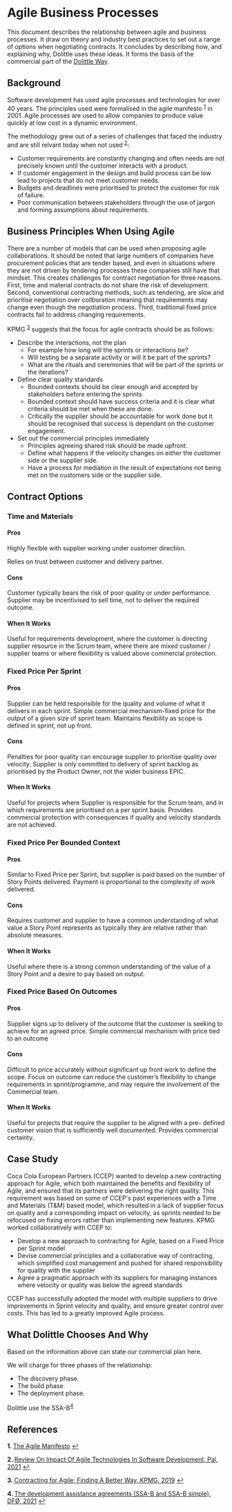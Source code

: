 # Agile Business Processes

This document describes the relationship between agile and business processes. It draw on theory and industry best practices to set out a range of options when negotiating contracts. It concludes by describing how, and explaining why, Dolittle uses these ideas. It forms the basis of the commercial part of the [Dolittle Way](https://github.com/dolittle-entropy/TheCustomerDeliveryWay).

## Background

Software development has used agile processes and technologies for over 40 years. The principles used were formalised in the agile manifesto <sup id="a1">[1](#f1)</sup> in 2001. Agile processes are used to allow companies to produce value quickly at low cost in a dynamic environment. 


The methodology grew out of a series of challenges that faced the industry and are still relvant today when not used <sup id="a2">[2](#f2)</sup>: 

* Customer requirements are constantly changing and often needs are not precisely known until the customer interacts with a product. 
* If customer engagement in the design and build process can be low lead to projects that do not meet customer needs. 
* Budgets and deadlines were prioritised to protect the customer for risk of failure. 
* Poor communication between stakeholders through the use of jargon and forming assumptions about requirements. 

## Business Principles When Using Agile

There are a number of models that can be used when proposing agile collaborations. It should be noted that large numbers of companies have procurement policies that are tender based, and even in situations where they are not driven by tendering processes these companies still have that mindset. This creates challenges for contract negotiation for three reasons. First, time and material contracts do not share the risk of development. Second, conventional contracting methods, such as tendering, are slow and prioritise negotiation over collboration meaning that requirements may change even though the negotiation process. Third, traditional fixed price contracts fail to address changing requirements. 

KPMG <sup id="a3">[3](#f3)</sup> suggests that the focus for agile contracts should be as follows:

* Describe the interactions, not the plan
    * For example how long will the sprints or interactions be?
    * Will testing be a separate activity or will it be part of the sprints?
    * What are the rituals and ceremonies that will be part of the sprints or the iterations?
* Define clear quality standards
    * Bounded contexts should be clear enough and accepted by stakeholders before entering the sprints
    * Bounded context should have success criteria and it is clear what criteria should be met when these are done. 
    * Critically the supplier should be accountable for work done but it should be recognised that success is dependant on the customer engagement. 
* Set out the commercial principles immediately
    * Principles agreeing shared risk should be made upfront.
    * Define what happens if the velocity changes on either the customer side or the supplier side. 
    * Have a process for mediation in the result of expectations not being met on the customers side or the supplier side. 

## Contract Options

### Time and Materials

#### Pros
Highly flexible with supplier working under customer direction.

Relies on trust between customer and delivery partner.

#### Cons
Customer typically bears the risk of poor quality or under performance.
Supplier may be incentivised to sell time, not to deliver the required outcome.
#### When It Works
Useful for requirements development, where the customer is directing supplier resource in the Scrum team, where there are mixed customer / supplier teams or where flexibility is valued above commercial protection.

### Fixed Price Per Sprint

#### Pros
Supplier can be held responsible for the quality and volume of what it delivers in each sprint.
Simple commercial mechanism-fixed price for the output of a given size of sprint team. Maintains flexibility as scope is defined in sprint, not up front.

#### Cons
Penalties for poor quality can encourage supplier to prioritise quality over velocity.
Supplier is only committed to delivery of sprint backlog as prioritised by the Product Owner, not the wider business EPIC.
#### When It Works
Useful for projects where Supplier is responsible for the Scrum team, and in which requirements are prioritised on a per sprint basis. Provides commercial protection with consequences if quality and velocity standards are not achieved.

### Fixed Price Per Bounded Context

#### Pros
Similar to Fixed Price per Sprint, but supplier is paid based on the number of Story Points delivered.
Payment is proportional to the complexity of work delivered.
#### Cons
Requires customer and supplier to have a common understanding of what value a Story Point represents as typically they are relative rather than absolute measures.
#### When It Works

Useful where there is a strong common understanding of the value of a Story Point and a desire to pay based on output.

### Fixed Price Based On Outcomes

#### Pros

Supplier signs up to delivery of the outcome that the customer is seeking to achieve for an agreed price.
Simple commercial mechanism with price tied to an outcome

#### Cons
Difficult to price accurately without significant up front work to define the scope.
Focus on outcome can reduce the customer’s flexibility to change requirements in sprint/programme, and may require the involvement of the Commercial team.

#### When It Works
Useful for projects that require the supplier to be aligned with a pre- defined customer vision that is sufficiently well documented. Provides commercial certainty.

## Case Study
Coca Cola European Partners (CCEP) wanted to develop a new contracting approach for Agile, which both maintained the benefits and flexibility of Agile, and ensured that its partners were delivering the right quality. This requirement was based on some of CCEP's past experiences with a Time and Materials (T&M) based model, which resulted in a lack of supplier focus on quality and a corresponding impact on velocity, as sprints needed to be refocused on fixing errors rather than implementing new features. KPMG worked collaboratively with CCEP to:

* Develop a new approach to contracting for Agile, based on a Fixed Price per Sprint model
* Devise commercial principles and a collaborative way of contracting, which simplified cost management and pushed for shared responsibility for quality with the supplier
* Agree a pragmatic approach with its suppliers for managing instances where velocity or quality was below the agreed standards

CCEP has successfully adopted the model with multiple suppliers to drive improvements in Sprint velocity and quality, and ensure greater control over costs. This has led to a greatly improved Agile process.


## What Dolittle Chooses And Why

Based on the information above can state our commercial plan here.



We will charge for three phases of the relationship:

* The discovery phase. 
* The build phase.
* The deployment phase. 

Dolittle use the SSA-B<sup id="a4">[4](#f4)</sup>

## References
<b id="f1">1. </b> [The Agile Manifesto](https://agilemanifesto.org/iso/en/principles.html) [↩](#a1)

<b id="f2">2. </b> [Review On Impact Of Agile Technologies In Software Development, Pal, 2021](https://ssrn.com/abstract=3849879) [↩](#a2)

<b id="f3">3. </b> [Contracting for Agile; Finding A Better Way, KPMG, 2019](https://assets.kpmg/content/dam/kpmg/uk/pdf/2019/08/contracting-for-agile.pdf) [↩](#a3)

<b id="f4">4. </b> [The development assistance agreements (SSA-B and SSA-B simple), DFØ, 2021](https://www.anskaffelser.no/verktoy/maler-ogsa-kontrakt-og-avtalemaler/bistandsavtalene-ssa-b-og-ssa-b-enkel) [↩](#a4)
